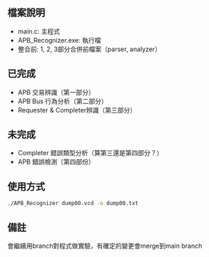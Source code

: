## 檔案說明
- main.c: 主程式
- APB_Recognizer.exe: 執行檔
- 整合前: 1, 2, 3部分合併前檔案（parser, analyzer）

## 已完成
- APB 交易辨識（第一部分）
- APB Bus 行為分析（第二部分）
- Requester & Completer辨識（第三部分）

## 未完成 
- Completer 錯誤類型分析（算第三還是第四部分？）
- APB 錯誤檢測（第四部份）

## 使用方式
```bash
./APB_Recognizer dump00.vcd -o dump00.txt
```

## 備註
會繼續用branch對程式做實驗，有確定的變更會merge到main branch